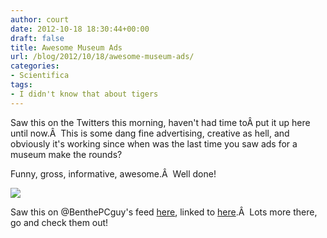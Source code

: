 ```yaml
---
author: court
date: 2012-10-18 18:30:44+00:00
draft: false
title: Awesome Museum Ads
url: /blog/2012/10/18/awesome-museum-ads/
categories:
- Scientifica
tags:
- I didn't know that about tigers
---
```


Saw this on the Twitters this morning, haven't had time toÂ put it up here until now.Â  This is some dang fine advertising, creative as hell, and obviously it's working since when was the last time you saw ads for a museum make the rounds?

Funny, gross, informative, awesome.Â  Well done!

[![](http://www.vallentyne.com/blog/wp-content/uploads/2012/10/Creative-Science-Ads-10-e1349885708675.jpg)
](http://www.vallentyne.com/blog/2012/10/18/awesome-museum-ads/creative-science-ads-10-e1349885708675/)



Saw this on @BenthePCguy's feed [here](https://twitter.com/BenThePCGuy), linked to [here](http://twentytwowords.com/2012/10/10/museums-creative-ads-show-that-science-is-funny-and-exciting-10-pictures/).Â  Lots more there, go and check them out!


